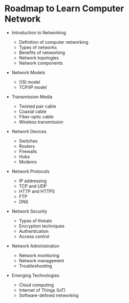 # Roadmap to Learn Computer Network

- Introduction to Networking
    - Definition of computer networking
    - Types of networks
    - Benefits of networking
    - Network topologies
    - Network components

- Network Models
    - OSI model
    - TCP/IP model

- Transmission Media
    - Twisted pair cable
    - Coaxial cable
    - Fiber-optic cable
    - Wireless transmission

- Network Devices
    - Switches
    - Routers
    - Firewalls
    - Hubs
    - Modems

- Network Protocols
    - IP addressing
    - TCP and UDP
    - HTTP and HTTPS
    - FTP
    - DNS

- Network Security
    - Types of threats
    - Encryption techniques
    - Authentication
    - Access control

- Network Administration
    - Network monitoring
    - Network management
    - Troubleshooting

- Emerging Technologies
    - Cloud computing
    - Internet of Things (IoT)
    - Software-defined networking
